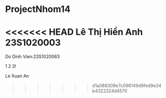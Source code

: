 # ProjectNhom14
<<<<<<< HEAD
Lê Thị Hiền Anh 
23S1020003
=======

Do Dinh Vien:23S1020063


1 2 3!

Le Xuan An


>>>>>>> d1a088309e7c096149d9fed9e34b4322324d4570

